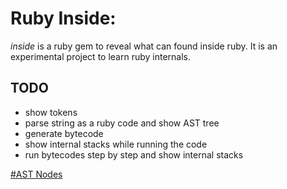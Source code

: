 # Ruby Inside:

*inside* is a ruby gem to reveal what can found inside ruby. It is an experimental project to learn ruby internals.

## TODO
* show tokens
* parse string as a ruby code and show AST tree
* generate bytecode
* show internal stacks while running the code
* run bytecodes step by step and show internal stacks

[#AST Nodes](docs/AST.md)
